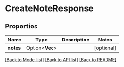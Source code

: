 # CreateNoteResponse

## Properties

| Name      | Type                    | Description | Notes      |
| --------- | ----------------------- | ----------- | ---------- |
| **notes** | Option<**Vec<String>**> |             | [optional] |

[[Back to Model list]](../README.md#documentation-for-models) [[Back to API list]](../README.md#documentation-for-api-endpoints) [[Back to README]](../README.md)
